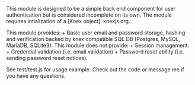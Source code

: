 This module is designed to be a simple back end component for user authentication but is considered incomplete on its own. The module requires intialization of a [Knex object]: knexjs.org.

This module prvoides:
	+ Basic user email and password storage, hashing and verification backed by knex compatible SQL DB (Postgres, MySQL, MariaDB, SQLite3).
This module does not provide:
 	+ Session management.
	+ Credential validation (i.e. email validation)
 	+ Password reset ability (i.e. sending password reset notices).

See test/test.js for usage example. Check out the code or message me if you have any questions.